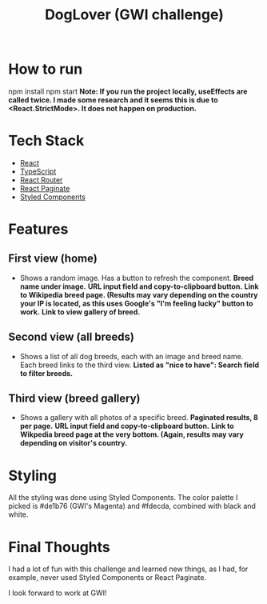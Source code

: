 <h1 align="center">DogLover (GWI challenge)</h1>

<br />

# How to run
npm install
npm start
**Note: If you run the project locally, useEffects are called twice. I made some research and it seems this is due to <React.StrictMode>. It does not happen on production.**

# Tech Stack
- [React](https://reactjs.org/)
- [TypeScript](https://www.typescriptlang.org/)
- [React Router](https://reactrouter.com/)
- [React Paginate](https://github.com/AdeleD/react-paginate#readme)
- [Styled Components](https://styled-components.com/)

# Features
## First view (home)
- Shows a random image. Has a button to refresh the component.
**Breed name under image.**
**URL input field and copy-to-clipboard button.**
**Link to Wikipedia breed page. (Results may vary depending on the country your IP is located, as this uses Google's "I'm feeling lucky" button to work.**
**Link to view gallery of breed.**

## Second view (all breeds)
- Shows a list of all dog breeds, each with an image and breed name. Each breed links to the third view.
**Listed as "nice to have": Search field to filter breeds.**

## Third view (breed gallery)
- Shows a gallery with all photos of a specific breed.
**Paginated results, 8 per page.**
**URL input field and copy-to-clipboard button.**
**Link to Wikpedia breed page at the very bottom. (Again, results may vary depending on visitor's country.**

# Styling
All the styling was done using Styled Components. The color palette I picked is #de1b76 (GWI's Magenta) and #fdecda, combined with black and white.

# Final Thoughts
I had a lot of fun with this challenge and learned new things, as I had, for example, never used Styled Components or React Paginate.

I look forward to work at GWI!
